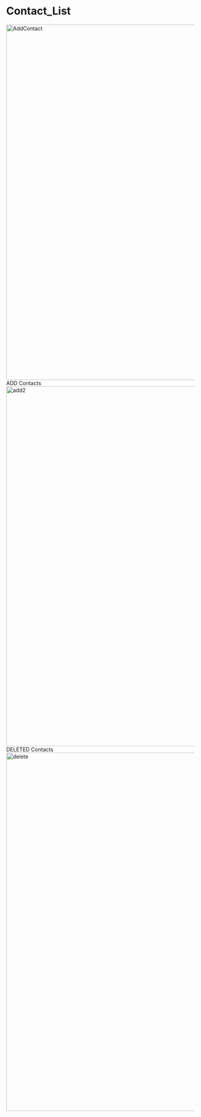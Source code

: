 # Contact_List
<img width="948" alt="AddContact" src="https://user-images.githubusercontent.com/83772267/178102350-c153d2fc-7f8d-4a0b-b08a-cb0d5b94d8c3.png">
ADD Contacts
<img width="960" alt="add2" src="https://user-images.githubusercontent.com/83772267/178102463-49cb4e9d-aee8-4c43-9819-d1c34dfbc58e.png">
DELETED Contacts
<img width="956" alt="delete" src="https://user-images.githubusercontent.com/83772267/178102471-fa1059ed-12df-47df-8028-53aaaa66f03d.png">
